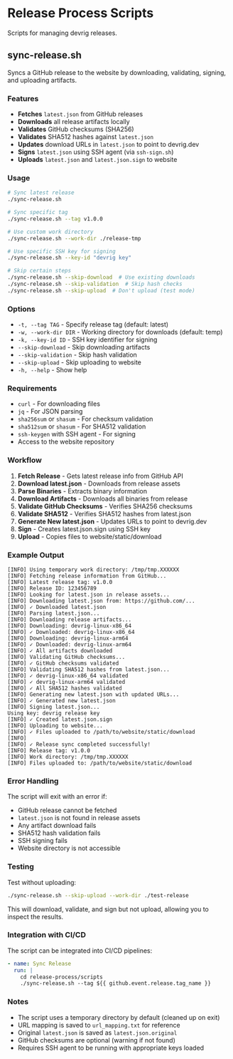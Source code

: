 # Release Process Scripts

Scripts for managing devrig releases.

## sync-release.sh

Syncs a GitHub release to the website by downloading, validating, signing, and uploading artifacts.

### Features

- **Fetches** `latest.json` from GitHub releases
- **Downloads** all release artifacts locally
- **Validates** GitHub checksums (SHA256)
- **Validates** SHA512 hashes against `latest.json`
- **Updates** download URLs in `latest.json` to point to devrig.dev
- **Signs** `latest.json` using SSH agent (via `ssh-sign.sh`)
- **Uploads** `latest.json` and `latest.json.sign` to website

### Usage

```bash
# Sync latest release
./sync-release.sh

# Sync specific tag
./sync-release.sh --tag v1.0.0

# Use custom work directory
./sync-release.sh --work-dir ./release-tmp

# Use specific SSH key for signing
./sync-release.sh --key-id "devrig key"

# Skip certain steps
./sync-release.sh --skip-download  # Use existing downloads
./sync-release.sh --skip-validation  # Skip hash checks
./sync-release.sh --skip-upload  # Don't upload (test mode)
```

### Options

- `-t, --tag TAG` - Specify release tag (default: latest)
- `-w, --work-dir DIR` - Working directory for downloads (default: temp)
- `-k, --key-id ID` - SSH key identifier for signing
- `--skip-download` - Skip downloading artifacts
- `--skip-validation` - Skip hash validation
- `--skip-upload` - Skip uploading to website
- `-h, --help` - Show help

### Requirements

- `curl` - For downloading files
- `jq` - For JSON parsing
- `sha256sum` or `shasum` - For checksum validation
- `sha512sum` or `shasum` - For SHA512 validation
- `ssh-keygen` with SSH agent - For signing
- Access to the website repository

### Workflow

1. **Fetch Release** - Gets latest release info from GitHub API
2. **Download latest.json** - Downloads from release assets
3. **Parse Binaries** - Extracts binary information
4. **Download Artifacts** - Downloads all binaries from release
5. **Validate GitHub Checksums** - Verifies SHA256 checksums
6. **Validate SHA512** - Verifies SHA512 hashes from latest.json
7. **Generate New latest.json** - Updates URLs to point to devrig.dev
8. **Sign** - Creates latest.json.sign using SSH key
9. **Upload** - Copies files to website/static/download

### Example Output

```
[INFO] Using temporary work directory: /tmp/tmp.XXXXXX
[INFO] Fetching release information from GitHub...
[INFO] Latest release tag: v1.0.0
[INFO] Release ID: 123456789
[INFO] Looking for latest.json in release assets...
[INFO] Downloading latest.json from: https://github.com/...
[INFO] ✓ Downloaded latest.json
[INFO] Parsing latest.json...
[INFO] Downloading release artifacts...
[INFO] Downloading: devrig-linux-x86_64
[INFO] ✓ Downloaded: devrig-linux-x86_64
[INFO] Downloading: devrig-linux-arm64
[INFO] ✓ Downloaded: devrig-linux-arm64
[INFO] ✓ All artifacts downloaded
[INFO] Validating GitHub checksums...
[INFO] ✓ GitHub checksums validated
[INFO] Validating SHA512 hashes from latest.json...
[INFO] ✓ devrig-linux-x86_64 validated
[INFO] ✓ devrig-linux-arm64 validated
[INFO] ✓ All SHA512 hashes validated
[INFO] Generating new latest.json with updated URLs...
[INFO] ✓ Generated new latest.json
[INFO] Signing latest.json...
Using key: devrig release key
[INFO] ✓ Created latest.json.sign
[INFO] Uploading to website...
[INFO] ✓ Files uploaded to /path/to/website/static/download
[INFO]
[INFO] ✓ Release sync completed successfully!
[INFO] Release tag: v1.0.0
[INFO] Work directory: /tmp/tmp.XXXXXX
[INFO] Files uploaded to: /path/to/website/static/download
```

### Error Handling

The script will exit with an error if:
- GitHub release cannot be fetched
- `latest.json` is not found in release assets
- Any artifact download fails
- SHA512 hash validation fails
- SSH signing fails
- Website directory is not accessible

### Testing

Test without uploading:

```bash
./sync-release.sh --skip-upload --work-dir ./test-release
```

This will download, validate, and sign but not upload, allowing you to inspect the results.

### Integration with CI/CD

The script can be integrated into CI/CD pipelines:

```yaml
- name: Sync Release
  run: |
    cd release-process/scripts
    ./sync-release.sh --tag ${{ github.event.release.tag_name }}
```

### Notes

- The script uses a temporary directory by default (cleaned up on exit)
- URL mapping is saved to `url_mapping.txt` for reference
- Original `latest.json` is saved as `latest.json.original`
- GitHub checksums are optional (warning if not found)
- Requires SSH agent to be running with appropriate keys loaded
